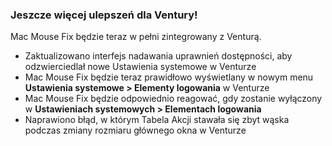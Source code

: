 ### Jeszcze więcej ulepszeń dla Ventury!

Mac Mouse Fix będzie teraz w pełni zintegrowany z Venturą.

- Zaktualizowano interfejs nadawania uprawnień dostępności, aby odzwierciedlał nowe Ustawienia systemowe w Venturze
- Mac Mouse Fix będzie teraz prawidłowo wyświetlany w nowym menu **Ustawienia systemowe > Elementy logowania** w Venturze
- Mac Mouse Fix będzie odpowiednio reagować, gdy zostanie wyłączony w **Ustawieniach systemowych > Elementach logowania**
- Naprawiono błąd, w którym Tabela Akcji stawała się zbyt wąska podczas zmiany rozmiaru głównego okna w Venturze